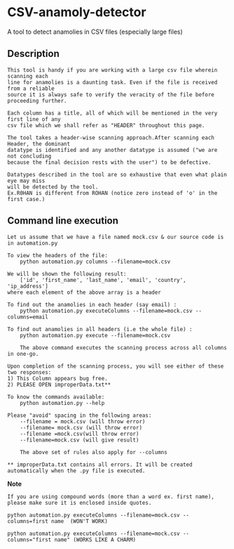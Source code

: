<h1>CSV-anamoly-detector </h1>
	A tool to detect anamolies in CSV files (especially large files)

<h2> Description </h2>

	This tool is handy if you are working with a large csv file wherein scanning each
	line for anamolies is a daunting task. Even if the file is received from a reliable
	source it is always safe to verify the veracity of the file before proceeding further.

	Each column has a title, all of which will be mentioned in the very first line of any 
	csv file which we shall refer as "HEADER" throughout this page.

	The tool takes a header-wise scanning approach.After scanning each Header, the dominant
	datatype is identified and any another datatype is assumed ("we are not concluding 
	because the final decision rests with the user") to be defective. 

	Datatypes described in the tool are so exhaustive that even what plain eye may miss 
	will be detected by the tool.
	Ex.R0HAN is different from ROHAN (notice zero instead of 'o' in the first case.)


<h2> Command line execution </h2>

	Let us assume that we have a file named mock.csv & our source code is in automation.py
	
	To view the headers of the file:	
		python automation.py columns --filename=mock.csv

	We will be shown the following result:
		['id', 'first_name', 'last_name', 'email', 'country', 'ip_address']
	where each element of the above array is a header
	
	To find out the anamolies in each header (say email) :
		python automation.py executeColumns --filename=mock.csv --columns=email

	To find out anamolies in all headers (i.e the whole file) :
		python automation.py execute --filename=mock.csv

		The above command executes the scanning process across all columns in one-go.

	Upon completion of the scanning process, you will see either of these two responses:
	1) This Column appears bug free.
	2) PLEASE OPEN improperData.txt** 

	To know the commands available:
		python automation.py --help

	Please "avoid" spacing in the following areas:
		--filename = mock.csv (will throw error)
		--filename= mock.csv (will throw error)
		--filename =mock.csv(will throw error)
		--filename=mock.csv (will give result)

		The above set of rules also apply for --columns

	** improperData.txt contains all errors. It will be created automatically when the .py file is executed.

<b> Note </b>

	If you are using compound words (more than a word ex. first name), please make sure it is enclosed inside quotes.

	python automation.py executeColumns --filename=mock.csv --columns=first name  (WON'T WORK)

	python automation.py executeColumns --filename=mock.csv --columns="first name" (WORKS LIKE A CHARM)